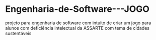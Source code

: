 # Engenharia-de-Software---JOGO
projeto para engenharia de software com intuito de criar um jogo para alunos com deficiência intelectual da ASSARTE com tema de cidades sustentáveis
